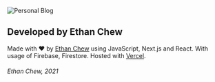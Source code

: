![Personal Blog](https://socialify.git.ci/Ethan-Chew/Personal-Website/image?language=1&owner=1&pattern=Circuit%20Board&theme=Light)

## Developed by Ethan Chew
Made with ❤️ by [Ethan Chew](https://www.ethanchew.com/) using JavaScript, Next.js and React. With usage of Firebase, Firestore.
Hosted with [Vercel](https://vercel.com).


###### Ethan Chew, 2021